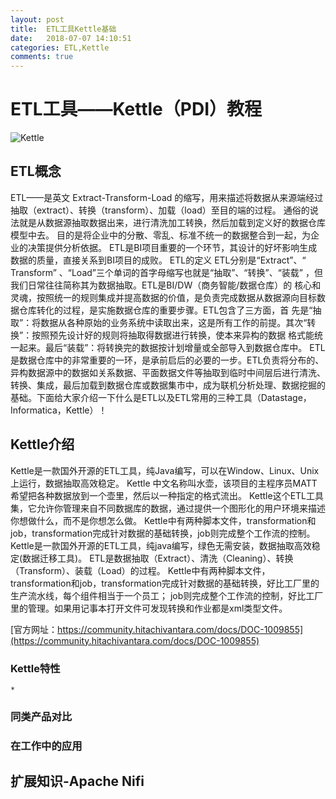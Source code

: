 ```yaml
---
layout: post
title:  ETL工具Kettle基础
date:   2018-07-07 14:10:51
categories: ETL,Kettle
comments: true
---
```

# ETL工具——Kettle（PDI）教程
![Kettle](https://community.hitachivantara.com/servlet/JiveServlet/showImage/102-1009855-24-19581/CommunityDataIntegration%28Trans%29.png)

## ETL概念
ETL——是英文 Extract-Transform-Load 的缩写，用来描述将数据从来源端经过抽取（extract）、转换（transform）、加载（load）至目的端的过程。
通俗的说法就是从数据源抽取数据出来，进行清洗加工转换，然后加载到定义好的数据仓库模型中去。
目的是将企业中的分散、零乱、标准不统一的数据整合到一起，为企业的决策提供分析依据。
ETL是BI项目重要的一个环节，其设计的好坏影响生成数据的质量，直接关系到BI项目的成败。
ETL的定义 ETL分别是“Extract”、“ Transform” 、“Load”三个单词的首字母缩写也就是“抽取”、“转换”、“装载” ，但我们日常往往简称其为数据抽取。ETL是BI/DW（商务智能/数据仓库）的 核心和灵魂，按照统一的规则集成并提高数据的价值，是负责完成数据从数据源向目标数据仓库转化的过程，是实施数据仓库的重要步骤。ETL包含了三方面，首 先是“抽取”：将数据从各种原始的业务系统中读取出来，这是所有工作的前提。其次“转换”：按照预先设计好的规则将抽取得数据进行转换，使本来异构的数据 格式能统一起来。最后“装载”：将转换完的数据按计划增量或全部导入到数据仓库中。
ETL是数据仓库中的非常重要的一环，是承前启后的必要的一步。ETL负责将分布的、异构数据源中的数据如关系数据、平面数据文件等抽取到临时中间层后进行清洗、转换、集成，最后加载到数据仓库或数据集市中，成为联机分析处理、数据挖掘的基础。下面给大家介绍一下什么是ETL以及ETL常用的三种工具（Datastage，Informatica，Kettle）！

## Kettle介绍
Kettle是一款国外开源的ETL工具，纯Java编写，可以在Window、Linux、Unix上运行，数据抽取高效稳定。
Kettle 中文名称叫水壶，该项目的主程序员MATT 希望把各种数据放到一个壶里，然后以一种指定的格式流出。
Kettle这个ETL工具集，它允许你管理来自不同数据库的数据，通过提供一个图形化的用户环境来描述你想做什么，而不是你想怎么做。
Kettle中有两种脚本文件，transformation和job，transformation完成针对数据的基础转换，job则完成整个工作流的控制。
Kettle是一款国外开源的ETL工具，纯java编写，绿色无需安装，数据抽取高效稳定(数据迁移工具)。
ETL是数据抽取（Extract）、清洗（Cleaning）、转换（Transform）、装载（Load）的过程。
Kettle中有两种脚本文件，transformation和job，transformation完成针对数据的基础转换，好比工厂里的生产流水线，每个组件相当于一个员工；
job则完成整个工作流的控制，好比工厂里的管理。如果用记事本打开文件可发现转换和作业都是xml类型文件。

[官方网址：https://community.hitachivantara.com/docs/DOC-1009855](https://community.hitachivantara.com/docs/DOC-1009855)

### Kettle特性
    
    *
     
### 同类产品对比


### 在工作中的应用

## 扩展知识-Apache Nifi
